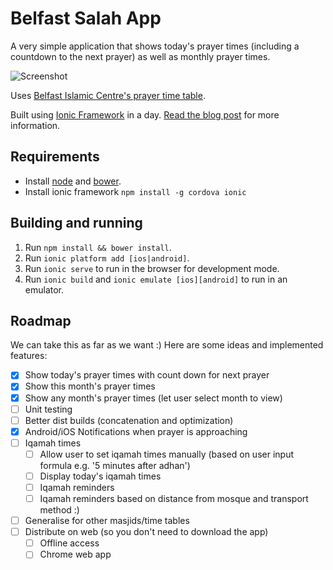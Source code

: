 # Belfast Salah App

A very simple application that shows today's prayer times (including a countdown to the next prayer) as well as monthly prayer times. 

<img src="http://i.imgur.com/xPFvPhU.png" alt="Screenshot" style="max-width:300px">

Uses [Belfast Islamic Centre's prayer time table](http://www.belfastislamiccentre.org.uk/bic/prayer_timetable).

Built using [Ionic Framework](http://ionicframework.com/) in a day. [Read the blog post](http://meltuhamy.com/tech/dev/ionic-speed-writing-a-prayer-times-smartphone-app-in-a-day) for more information.

## Requirements

* Install [node](https://nodejs.org/) and [bower](http://bower.io/).
* Install ionic framework ```npm install -g cordova ionic```

## Building and running

1. Run ```npm install && bower install```.
2. Run ```ionic platform add [ios|android]```.
3. Run ```ionic serve``` to run in the browser for development mode.
4. Run ```ionic build``` and ```ionic emulate [ios][android]``` to run in an emulator.

## Roadmap
We can take this as far as we want :) Here are some ideas and implemented features: 

- [x] Show today's prayer times with count down for next prayer
- [x] Show this month's prayer times
- [x] Show any month's prayer times (let user select month to view)
- [ ] Unit testing
- [ ] Better dist builds (concatenation and optimization)
- [x] Android/iOS Notifications when prayer is approaching
- [ ] Iqamah times
  - [ ] Allow user to set iqamah times manually (based on user input formula e.g. '5 minutes after adhan')
  - [ ] Display today's iqamah times
  - [ ] Iqamah reminders
  - [ ] Iqamah reminders based on distance from mosque and transport method :)
- [ ] Generalise for other masjids/time tables
- [ ] Distribute on web (so you don't need to download the app)
  - [ ] Offline access
  - [ ] Chrome web app
